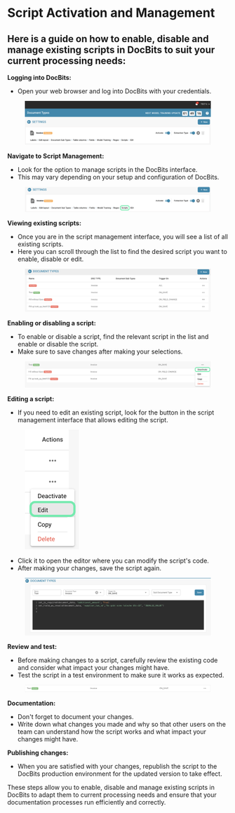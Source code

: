 # Script Activation and Management

## Here is a guide on how to enable, disable and manage existing scripts in DocBits to suit your current processing needs:

**Logging into DocBits:**

* Open your web browser and log into DocBits with your credentials.

<figure><img src="../../../../../.gitbook/assets/image (137).png" alt=""><figcaption></figcaption></figure>

**Navigate to Script Management:**

* Look for the option to manage scripts in the DocBits interface.
* This may vary depending on your setup and configuration of DocBits.

<figure><img src="../../../../../.gitbook/assets/Bildschirmfoto 2024-05-23 um 16.06.10.png" alt=""><figcaption></figcaption></figure>

**Viewing existing scripts:**

* Once you are in the script management interface, you will see a list of all existing scripts.
* Here you can scroll through the list to find the desired script you want to enable, disable or edit.

<figure><img src="../../../../../.gitbook/assets/image (138).png" alt=""><figcaption></figcaption></figure>

**Enabling or disabling a script:**

* To enable or disable a script, find the relevant script in the list and enable or disable the script.
* Make sure to save changes after making your selections.

<figure><img src="../../../../../.gitbook/assets/Bildschirmfoto 2024-05-23 um 16.16.36.png" alt=""><figcaption></figcaption></figure>

**Editing a script:**

* If you need to edit an existing script, look for the button in the script management interface that allows editing the script.

<figure><img src="../../../../../.gitbook/assets/Bildschirmfoto 2024-05-23 um 16.23.19.png" alt="" width="123"><figcaption></figcaption></figure>

* Click it to open the editor where you can modify the script's code.
* After making your changes, save the script again.

<figure><img src="../../../../../.gitbook/assets/image (139).png" alt=""><figcaption></figcaption></figure>

**Review and test:**

* Before making changes to a script, carefully review the existing code and consider what impact your changes might have.
* Test the script in a test environment to make sure it works as expected.

<figure><img src="../../../../../.gitbook/assets/image (140).png" alt=""><figcaption></figcaption></figure>

**Documentation:**

* Don't forget to document your changes.
* Write down what changes you made and why so that other users on the team can understand how the script works and what impact your changes might have.

**Publishing changes:**

* When you are satisfied with your changes, republish the script to the DocBits production environment for the updated version to take effect.

These steps allow you to enable, disable and manage existing scripts in DocBits to adapt them to current processing needs and ensure that your documentation processes run efficiently and correctly.
